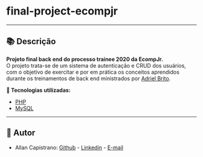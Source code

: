 # final-project-ecompjr

------------

## 📚 Descrição ##
**Projeto final back end do processo trainee 2020 da EcompJr.** <br/>
O projeto trata-se de um sistema de autenticação e CRUD dos usuários, com o objetivo de exercitar e por em prática os conceitos aprendidos durante os treinamentos de back end ministrados por [Adriel Brito](https://github.com/asbrito).

**🔗 Tecnologias utilizadas:**
- [PHP](https://www.php.net/)
- [MySQL](https://www.mysql.com/)

------------

## 📌 Autor ##
- Allan Capistrano: [Github](https://github.com/AllanCapistrano) - [Linkedin](https://www.linkedin.com/in/allancapistrano/) - [E-mail](https://mail.google.com/mail/u/0/?view=cm&fs=1&tf=1&source=mailto&to=asantos@ecomp.uefs.br)
